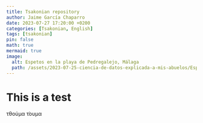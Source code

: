 ```yaml
---
title: Tsakonian repository
author: Jaime García Chaparro
date: 2023-07-27 17:20:00 +0200
categories: [Tsakonian, English]
tags: [tsakonian]
pin: false
math: true
mermaid: true
image:
  alt: Espetos en la playa de Pedregalejo, Málaga
  path: /assets/2023-07-25-ciencia-de-datos-explicada-a-mis-abuelos/Espetos.png
---
```


# This is a test

τθούμα
τ̇ουμα